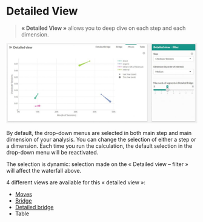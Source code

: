 # Detailed View

> **« Detailed View »** allows you to deep dive on each step and each dimension.

![detailed_view](images/Compare-Moves-1024x428.jpg)

By default, the drop-down menus are selected in both main step and main dimension of your analysis. You can change the selection of either a step or a dimension. Each time you run the calculation, the default selection in the drop-down menu will be reactivated.

The selection is dynamic: selection made on the « Detailed view – filter » will affect the waterfall above.

4 different views are available for this « detailed view »:
* [Moves](compare/web_application/dashboard/moves.md)
* [Bridge](compare/web_application/dashboard/bridge.md)
* [Detailed bridge](compare/web_application/dashboard/detailed_bridge.md)
* Table
